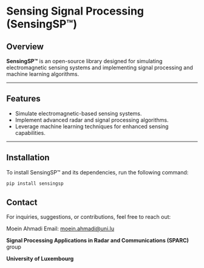 # Sensing Signal Processing (SensingSP™)

## Overview
**SensingSP™** is an open-source library designed for simulating electromagnetic sensing systems and implementing signal processing and machine learning algorithms. 

---

## Features
- Simulate electromagnetic-based sensing systems.
- Implement advanced radar and signal processing algorithms.
- Leverage machine learning techniques for enhanced sensing capabilities.

---

## Installation

To install SensingSP™ and its dependencies, run the following command:

```bash
pip install sensingsp
```

## Contact

For inquiries, suggestions, or contributions, feel free to reach out:

Moein Ahmadi
Email: moein.ahmadi@uni.lu

**Signal Processing Applications in Radar and Communications (SPARC)** group

**University of Luxembourg**
